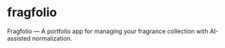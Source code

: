 # fragfolio
Fragfolio — A portfolio app for managing your fragrance collection with AI-assisted normalization.
